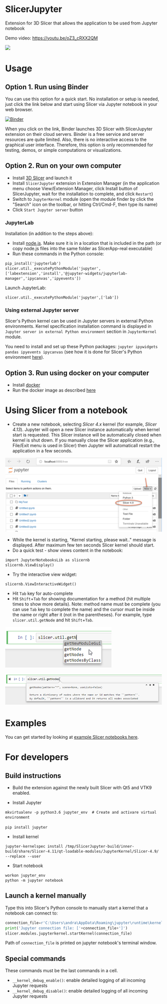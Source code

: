 # SlicerJupyter
Extension for 3D Slicer that allows the application to be used from Jupyter notebook

Demo video: https://youtu.be/oZ3_cRXX2QM

[![](https://img.youtube.com/vi/oZ3_cRXX2QM/0.jpg)](https://www.youtube.com/watch?v=oZ3_cRXX2QM "Slicer Jupyter kernel demo")

# Usage

## Option 1. Run using Binder

You can use this option for a quick start. No installation or setup is needed, just click the link below and start using Slicer via Jupyter notebook in your web browser.

[![Binder](https://mybinder.org/badge.svg)](https://mybinder.org/v2/gh/Slicer/SlicerNotebooks/master)

When you click on the link, Binder launches 3D Slicer with SlicerJupyter extension on their cloud servers. Binder is a free service and server resources are quite limited. Also, there is no interactive access to the graphical user interface. Therefore, this option is only recommended for testing, demos, or simple computations or visualizations.

## Option 2. Run on your own computer

* Install [3D Slicer](https://download.slicer.org/) and launch it
* Install `SlicerJupyter` extension in Extension Manager (in the application menu choose View/Extension Manager, click Install button of SlicerJupyter, wait for the installation to complete, and click `Restart`)
* Switch to `JupyterKernel` module (open the module finder by click the "Search" icon on the toolbar, or hitting Ctrl/Cmd-F, then type its name)
* Click `Start Jupyter server` button

### JupyterLab

Installation (in addition to the steps above):
- Install [node.js](https://nodejs.org/en/download/). Make sure it is in a location that is included in the path (or copy node.js files into the same folder as SlicerApp-real executable)
- Run these commands in the Python console:
```
pip_install('jupyterlab')
slicer.util._executePythonModule('jupyter',['labextension','install','@jupyter-widgets/jupyterlab-manager','ipycanvas','ipyevents'])
```

Launch JupyterLab:
```
slicer.util._executePythonModule('jupyter',['lab'])
```

### Using external Jupyter server

Slicer's Python kernel can be used in Jupyter servers in external Python environments. Kernel specification installation command is displayed in `Jupyter server in external Python environment` section in `JupyterKernel` module.

You need to install and set up these Python packages: `jupyter ipywidgets pandas ipyevents ipycanvas` (see how it is done for Slicer's Python environment [here](https://github.com/Slicer/SlicerJupyter/blob/master/JupyterNotebooks/JupyterNotebooks.py#L29-L62)).

## Option 3. Run using docker on your computer

- Install [docker](https://www.docker.com/)
- Run the docker image as described [here](https://github.com/Slicer/SlicerDocker/blob/master/README.rst#usage-of-slicer-notebook-image)

# Using Slicer from a notebook

* Create a new notebook, selecting _Slicer 4.x_ kernel (for example, _Slicer 4.13_). Jupyter will open a new Slicer instance automatically when kernel start is requested. This Slicer instance will be automatically closed when kernel is shut down. If you manually close the Slicer application (e.g., File/Exit menu is used in Slicer) then Jupyter will automaticall restart the application in a few seconds.

![Select Slicer kernel](doc/StartKernel.png)

* While the kernel is starting, "Kernel starting, please wait.." message is displayed. After maximum few ten seconds Slicer kernel should start.
* Do a quick test - show views content in the notebook:

```
import JupyterNotebooksLib as slicernb
slicernb.ViewDisplay()
```

* Try the interactive view widget:

```
slicernb.ViewInteractiveWidget()
```

* Hit `Tab` key for auto-complete
* Hit `Shift`+`Tab` for showing documentation for a method (hit multiple times to show more details). Note: method name must be complete (you can use `Tab` key to complete the name) and the cursor must be inside the name or right after it (not in the parentheses). For example, type `slicer.util.getNode` and hit `Shift`+`Tab`.

![Hit Tab key to auto-complete](doc/AutoComplete.png)

![Hit Shift-Tab key to inspect](doc/Inspect.png)

# Examples

You can get started by looking at [example Slicer notebooks here](https://github.com/Slicer/SlicerNotebooks).

# For developers

## Build instructions

* Build the extension against the newly built Slicer with Qt5 and VTK9 enabled.

* Install Jupyter

```
mkvirtualenv -p python3.6 jupyter_env  # Create and activare virtual environment

pip install jupyter
```

* Install kernel

```
jupyter-kernelspec install /tmp/SlicerJupyter-build/inner-build/share/Slicer-4.11/qt-loadable-modules/JupyterKernel/Slicer-4.9/ --replace --user
```

* Start notebook

```
workon jupyter_env
python -m jupyter notebook
```

## Launch a kernel manually

Type this into Slicer's Python console to manually start a kernel that a notebook can connect to:

```python
connection_file=r'C:\Users\andra\AppData\Roaming\jupyter\runtime\kernel-3100f53f-3433-40f9-8978-c72ed8f88515.json'
print('Jupyter connection file: ['+connection_file+']')
slicer.modules.jupyterkernel.startKernel(connection_file)
```

Path of `connection_file` is printed on jupyter notebook's terminal window.

## Special commands

These commands must be the last commands in a cell.

- `__kernel_debug_enable()`: enable detailed logging of all incoming Jupyter requests
- `__kernel_debug_disable()`: enable detailed logging of all incoming Jupyter requests
